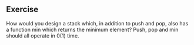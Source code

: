 ## Exercise

How would you design a stack which, in addition to push and pop, also has a function min which returns the minimum element? Push, pop and min should all operate in 0(1) time.


